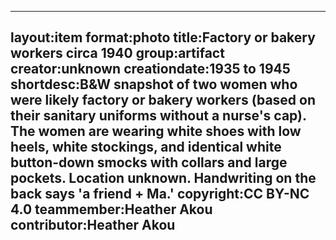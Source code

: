 ---
layout:item
 format:photo
 title:Factory or bakery workers circa 1940
 group:artifact
 creator:unknown
 creationdate:1935 to 1945
 shortdesc:B&W snapshot of two women who were likely factory or bakery workers (based on their sanitary uniforms without a nurse's cap).  The women are wearing white shoes with low heels, white stockings, and identical white button-down smocks with collars and large pockets.  Location unknown.  Handwriting on the back says 'a friend + Ma.'
 copyright:CC BY-NC 4.0
 teammember:Heather Akou
 contributor:Heather Akou
---